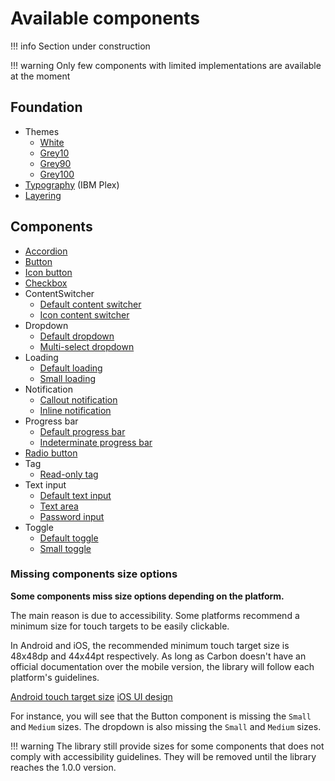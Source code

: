 # Available components

!!! info
    Section under construction

!!! warning
    Only few components with limited implementations are available at the moment

## Foundation

- Themes
    - [White](https://gabrieldrn.github.io/carbon-compose/api/carbon/com.gabrieldrn.carbon.foundation.color/-white-theme.html)
    - [Grey10](https://gabrieldrn.github.io/carbon-compose/api/carbon/com.gabrieldrn.carbon.foundation.color/-gray10-theme.html)
    - [Grey90](https://gabrieldrn.github.io/carbon-compose/api/carbon/com.gabrieldrn.carbon.foundation.color/-gray90-theme.html)
    - [Grey100](https://gabrieldrn.github.io/carbon-compose/api/carbon/com.gabrieldrn.carbon.foundation.color/-gray100-theme.html)
- [Typography](https://gabrieldrn.github.io/carbon-compose/api/carbon/com.gabrieldrn.carbon.foundation.text/-carbon-typography/index.html) 
    (IBM Plex)
- [Layering](https://gabrieldrn.github.io/carbon-compose/api/carbon/com.gabrieldrn.carbon.foundation.color/-layer/index.html)

## Components

- [Accordion](https://gabrieldrn.github.io/carbon-compose/api/carbon/com.gabrieldrn.carbon.accordion/-accordion.html)
- [Button](https://gabrieldrn.github.io/carbon-compose/api/carbon/com.gabrieldrn.carbon.button/-button.html)
- [Icon button](https://gabrieldrn.github.io/carbon-compose/api/carbon/com.gabrieldrn.carbon.button/-icon-button.html)
- [Checkbox](https://gabrieldrn.github.io/carbon-compose/api/carbon/com.gabrieldrn.carbon.checkbox/-checkbox.html)
- ContentSwitcher
  - [Default content switcher](https://gabrieldrn.github.io/carbon-compose/api/carbon/com.gabrieldrn.carbon.contentswitcher/-content-switcher.html)
  - [Icon content switcher](https://gabrieldrn.github.io/carbon-compose/api/carbon/com.gabrieldrn.carbon.contentswitcher/-icon-content-switcher.html)
- Dropdown
    - [Default dropdown](https://gabrieldrn.github.io/carbon-compose/api/carbon/com.gabrieldrn.carbon.dropdown/-dropdown.html)
    - [Multi-select dropdown](https://gabrieldrn.github.io/carbon-compose/api/carbon/com.gabrieldrn.carbon.dropdown.multiselect/-multiselect-dropdown.html)
- Loading
    - [Default loading](https://gabrieldrn.github.io/carbon-compose/api/carbon/com.gabrieldrn.carbon.loading/-loading.html)
    - [Small loading](https://gabrieldrn.github.io/carbon-compose/api/carbon/com.gabrieldrn.carbon.loading/-small-loading.html)
- Notification
    - [Callout notification](https://gabrieldrn.github.io/carbon-compose/api/carbon/com.gabrieldrn.carbon.notification/-callout-notification.html)
    - [Inline notification](https://gabrieldrn.github.io/carbon-compose/api/carbon/com.gabrieldrn.carbon.notification/-inline-notification.html)
- Progress bar
    - [Default progress bar](https://gabrieldrn.github.io/carbon-compose/api/carbon/com.gabrieldrn.carbon.progressbar/-progress-bar.html)
    - [Indeterminate progress bar](https://gabrieldrn.github.io/carbon-compose/api/carbon/com.gabrieldrn.carbon.progressbar/-indeterminate-progress-bar.html)
- [Radio button](https://gabrieldrn.github.io/carbon-compose/api/carbon/com.gabrieldrn.carbon.radiobutton/-radio-button.html)
- Tag
    - [Read-only tag](https://gabrieldrn.github.io/carbon-compose/api/carbon/com.gabrieldrn.carbon.tag/-read-only-tag.html.html)
- Text input
    - [Default text input](https://gabrieldrn.github.io/carbon-compose/api/carbon/com.gabrieldrn.carbon.textinput/-text-input.html)
    - [Text area](https://gabrieldrn.github.io/carbon-compose/api/carbon/com.gabrieldrn.carbon.textinput/-text-area.html)
    - [Password input](https://gabrieldrn.github.io/carbon-compose/api/carbon/com.gabrieldrn.carbon.textinput/-password-input.html)
- Toggle
    - [Default toggle](https://gabrieldrn.github.io/carbon-compose/api/carbon/com.gabrieldrn.carbon.toggle/-toggle.html)
    - [Small toggle](https://gabrieldrn.github.io/carbon-compose/api/carbon/com.gabrieldrn.carbon.toggle/-small-toggle.html)

### Missing components size options

**Some components miss size options depending on the platform.**

The main reason is due to accessibility. Some platforms recommend a minimum size for touch targets to be easily
clickable.

In Android and iOS, the recommended minimum touch target size is 48x48dp and 44x44pt respectively. As long as Carbon
doesn't have an official documentation over the mobile version, the library will follow each platform's guidelines.

[Android touch target size](https://support.google.com/accessibility/android/answer/7101858?hl=en)
[iOS UI design](https://developer.apple.com/design/tips/)

For instance, you will see that the Button component is missing the `Small` and `Medium` sizes. The dropdown is also
missing the `Small` and `Medium` sizes.

!!! warning
    The library still provide sizes for some components that does not comply with accessibility guidelines. They will be 
    removed until the library reaches the 1.0.0 version. 
